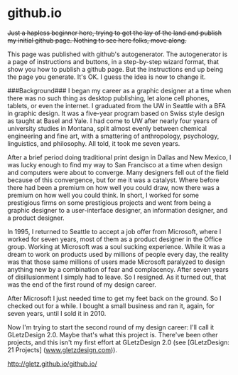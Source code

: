 github.io
=========
~~Just a hapless beginner here, trying to get the lay of the land and publish my initial github page. Nothing to see here folks, move along.~~

This page was published with github's autogenerator. The autogenerator is a page of instructions and buttons, in a step-by-step wizard format, that show you how to publish a github page. But the instructions end up being the page you generate. It's OK. I guess the idea is now to change it. 

###Background###
I began my career as a graphic designer at a time when there was no such thing as desktop publishing, let alone cell phones, tablets, or even the internet. I graduated from the UW in Seattle with a BFA in graphic design. It was a five-year program based on Swiss style design as taught at Basel and Yale. I had come to UW after nearly four years of university studies in Montana, split almost evenly between chemical engineering and fine art, with a smattering of anthropology, psychology, linguistics, and philosophy. All told, it took me seven years.

After a brief period doing traditional print design in Dallas and New Mexico, I was lucky enough to find my way to San Francisco at a time when design and computers were about to converge. Many designers fell out of the field because of this convergence, but for me it was a catalyst. Where before there had been a premium on how well you could draw, now there was a premium on how well you could think. In short, I worked for some prestigious firms on some prestigious projects and went from being a graphic designer to a user-interface designer, an information designer, and a product designer.  

In 1995, I returned to Seattle to accept a job offer from Microsoft, where I worked for seven years, most of them as a product designer in the Office group. Working at Microsoft was a soul sucking experience. While it was a dream to work on products used by millions of people every day, the reality was that those same millions of users made Microsoft paralyzed to design anything new by a combination of fear and complacency. After seven years of disillusionment I simply had to leave. So I resigned. As it turned out, that was the end of the first round of my design career. 

After Microsoft I just needed time to get my feet back on the ground. So I checked out for a while. I bought a small business and ran it, again, for seven years, until I sold it in 2010. 

Now I'm trying to start the second round of my design career: I'll call it GLetzDesign 2.0. Maybe that's what this project is. There've been other projects, and this isn't my first effort at GLetzDesign 2.0 (see [GLetzDesign: 21 Projects] (www.gletzdesign.com)). 

http://gletz.github.io/github.io/

